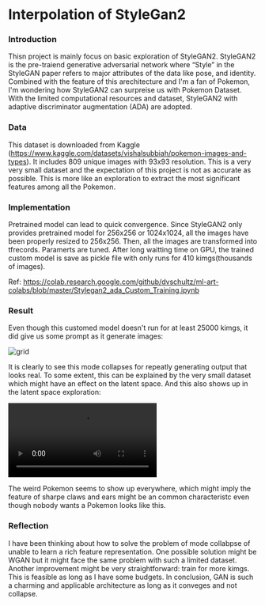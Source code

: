 # Interpolation of StyleGan2

### Introduction
Thisn project is mainly focus on basic exploration of StyleGAN2. StyleGAN2 is the pre-traiend generative adversarial network where “Style” in the StyleGAN paper refers to major attributes of the data like pose, and identity. Combined with the feature of this arechitecture and I'm a fan of Pokemon, I'm wondering how StyleGAN2 can surpreise us with Pokemon Dataset.  With the limited computational resources and dataset, StyleGAN2 with adaptive discriminator augmentation (ADA) are adopted.

### Data
This dataset is downloaded from Kaggle (https://www.kaggle.com/datasets/vishalsubbiah/pokemon-images-and-types). It includes 809 unique images with 93x93 resolution. This is a very very small dataset and the expectation of this project is not as accurate as possible. This is more like an exploration to extract the most significant features among all the Pokemon.

### Implementation

Pretrained model can lead to quick convergence. Since StyleGAN2 only provides  pretrained model for 256x256 or 1024x1024, all the images have been properly resized to 256x256. Then, all the images are transformed into tfrecords.  Paramerts are tuned. After long waitting time on GPU,  the trained custom model is save as pickle file with only  runs for 410 kimgs(thousands of images).

Ref: https://colab.research.google.com/github/dvschultz/ml-art-colabs/blob/master/Stylegan2_ada_Custom_Training.ipynb


### Result

Even though this customed model doesn't run for at least 25000 kimgs, it did give us some prompt as it generate images:

![grid](/Users/huyihuan/GITHUB/Generate-3D-images/out/grid.png)

It is clearly to see this mode collapses for repeatly generating output that looks real. To some extent, this can be explained by the very small dataset which might have an effect on the latent space. And this also shows up in the latent space exploration:

<video src="/Users/huyihuan/GITHUB/Generate-3D-images/out/result.mp4"></video>

The weird Pokemon seems to show up everywhere, which might imply the feature of sharpe claws and ears might be an common characteristc even though nobody wants a Pokemon looks like this.

### Reflection

I have been thinking about how to solve the problem of mode collabpse of unable to learn a rich feature representation. One possible solution might be WGAN but it might face the same problem with such a limited dataset. Another improvement might be very straightforward: train for more kimgs. This is feasible as long as I have some budgets. In conclusion, GAN is such a charming and applicable architecture as long as it conveges and not collapse. 
